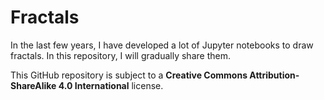 # Fractals
In the last few years, I have developed a lot of Jupyter notebooks to draw fractals. In this repository, I will gradually share them.

This GitHub repository is subject to a __Creative Commons Attribution-ShareAlike 4.0 International__ license.

